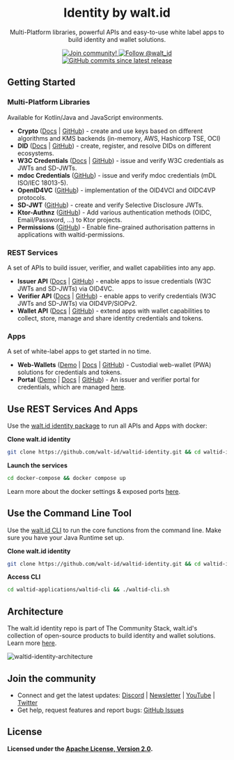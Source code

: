 <div align="center">
 <h1>Identity by walt.id</h1>
 <p>Multi-Platform libraries, powerful APIs and easy-to-use white label apps to build identity and wallet solutions.</p>

<a href="https://walt.id/community">
<img src="https://img.shields.io/badge/Join-The Community-blue.svg?style=flat" alt="Join community!" />
</a>
<a href="https://twitter.com/intent/follow?screen_name=walt_id">
<img src="https://img.shields.io/twitter/follow/walt_id.svg?label=Follow%20@walt_id" alt="Follow @walt_id" />
<img alt="GitHub commits since latest release" src="https://img.shields.io/github/commits-since/walt-id/waltid-identity/latest"></a>
</div>

## Getting Started

### Multi-Platform Libraries

Available for Kotlin/Java and JavaScript environments.

- **Crypto** ([Docs](https://docs.oss.walt.id/issuer/sdks/manage-keys/overview) | [GitHub](https://github.com/walt-id/waltid-identity/tree/main/waltid-libraries/crypto/waltid-crypto)) -
  create and use keys based on different algorithms and KMS backends (in-memory, AWS, Hashicorp TSE, OCI)
- **DID** ([Docs](https://docs.oss.walt.id/issuer/sdks/manage-dids/overview) | [GitHub](https://github.com/walt-id/waltid-identity/blob/main/waltid-libraries/waltid-did/README.md)) -
  create, register, and resolve DIDs on different ecosystems.
- **W3C Credentials** ([Docs](https://docs.oss.walt.id/issuer/sdks/manage-credentials/overview) | [GitHub](https://github.com/walt-id/waltid-identity/tree/main/waltid-libraries/credentials/waltid-w3c-credentials)) -
  issue and verify W3C credentials as JWTs and SD-JWTs.
- **mdoc Credentials** ([GitHub](https://github.com/walt-id/waltid-identity/tree/main/waltid-libraries/credentials/waltid-mdoc-credentials)) -
  issue and verify mdoc credentials (mDL ISO/IEC 18013-5).
- **OpenID4VC** ([GitHub](https://github.com/walt-id/waltid-identity/tree/main/waltid-libraries/protocols/waltid-openid4vc)) -
  implementation of the OID4VCI and OIDC4VP protocols.
- **SD-JWT** ([GitHub](https://github.com/walt-id/waltid-identity/tree/main/waltid-libraries/sdjwt/waltid-sdjwt)) -
  create and verify Selective Disclosure JWTs.
- **Ktor-Authnz** ([GitHub](https://github.com/walt-id/waltid-identity/tree/main/waltid-libraries/auth/waltid-ktor-authnz)) - Add various authentication methods (OIDC, Email/Password, ...) to Ktor projects.
- **Permissions** ([GitHub](https://github.com/walt-id/waltid-identity/tree/main/waltid-libraries/auth/waltid-permissions)) - Enable fine-grained authorisation patterns in applications with waltid-permissions.

### REST Services

A set of APIs to build issuer, verifier, and wallet capabilities into any app.

- **Issuer API** ([Docs](https://docs.walt.id/issuer/api/getting-started) | [GitHub](https://github.com/walt-id/waltid-identity/tree/main/waltid-services/waltid-issuer-api)) -
  enable apps to issue credentials (W3C JWTs and SD-JWTs) via OID4VC.
- **Verifier API**  ([Docs](https://docs.walt.id/verifier/api/getting-started) | [GitHub](https://github.com/walt-id/waltid-identity/tree/main/waltid-services/waltid-verifier-api)) -
  enable apps to verify credentials (W3C JWTs and SD-JWTs) via OID4VP/SIOPv2.
- **Wallet API** ([Docs](https://docs.oss.walt.id/wallet/api/getting-started) | [GitHub](https://github.com/walt-id/waltid-identity/tree/main/waltid-services/waltid-wallet-api)) -
  extend apps with wallet capabilities to collect, store, manage and share identity credentials and tokens.

### Apps

A set of white-label apps to get started in no time.

- **Web-Wallets** ([Demo](https://wallet.walt.id/login) | [Docs](https://docs.walt.id/community-stack/wallet/apps/web-wallet/overview) | [GitHub](https://github.com/walt-id/waltid-identity/tree/main/waltid-applications/waltid-web-wallet)) - Custodial web-wallet (PWA) solutions for credentials and tokens.
- **Portal** ([Demo](https://portal.walt.id/) | [Docs](https://docs.walt.id/community-stack/issuer/apps/portal/overview) | [GitHub](https://github.com/walt-id/waltid-identity/tree/main/waltid-applications/waltid-web-portal)) - An issuer and verifier portal for credentials, which are managed [here](https://github.com/walt-id/waltid-credentials).


## Use REST Services And Apps

Use the [walt.id identity package](https://github.com/walt-id/waltid-identity/tree/main/docker-compose) to run all APIs and Apps with docker:

**Clone walt.id identity**

```bash
git clone https://github.com/walt-id/waltid-identity.git && cd waltid-identity
```

**Launch the services**

```bash
cd docker-compose && docker compose up
```

Learn more about the docker settings & exposed ports [here](https://github.com/walt-id/waltid-identity/tree/main/docker-compose).

## Use the Command Line Tool

Use the [walt.id CLI](https://github.com/walt-id/waltid-identity/tree/main/waltid-applications/waltid-cli) to run the
core functions from
the command line. Make sure you have your Java Runtime set up.

**Clone walt.id identity**

```bash
git clone https://github.com/walt-id/waltid-identity.git && cd waltid-identity
```

**Access CLI**

```bash
cd waltid-applications/waltid-cli && ./waltid-cli.sh
```

## Architecture

The walt.id identity repo is part of The Community Stack, walt.id's collection of open-source products to build identity and wallet
solutions. Learn more [here](https://walt.id/blog/p/community-stack).

![waltid-identity-architecture](https://github.com/user-attachments/assets/98c020fe-dc37-46fd-9886-613ee8fc8760)

## Join the community

* Connect and get the latest updates: [Discord](https://discord.gg/AW8AgqJthZ) | [Newsletter](https://walt.id/newsletter) | [YouTube](https://www.youtube.com/channel/UCXfOzrv3PIvmur_CmwwmdLA) | [Twitter](https://mobile.twitter.com/walt_id)
* Get help, request features and report bugs: [GitHub Issues ](https://github.com/walt-id/waltid-identity/issues)

## License

**Licensed under the [Apache License, Version 2.0](https://github.com/walt-id/waltid-identity/blob/main/LICENSE).**

